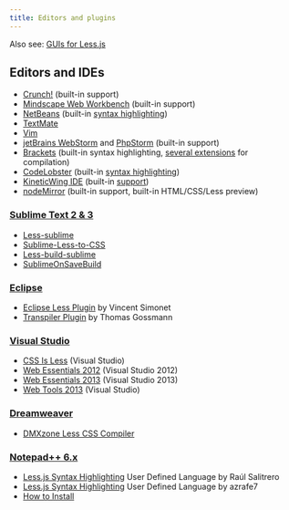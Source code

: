 ```yaml
---
title: Editors and plugins
---
```


Also see: [GUIs for Less.js](#guis-for-less)

## Editors and IDEs

* [Crunch!](http://crunchapp.net/) (built-in support)
* [Mindscape Web Workbench][web-workbench] (built-in support)
* [NetBeans][netbeans] (built-in [syntax highlighting][netbeans-sh])
* [TextMate](https://github.com/appden/less.tmbundle)
* [Vim](https://github.com/groenewege/vim-less)
* [jetBrains WebStorm][webstorm] and [PhpStorm][phpstorm] (built-in support)
* [Brackets][brackets] (built-in syntax highlighting, [several extensions][brackets-ext] for compilation)
* [CodeLobster][codelobster] (built-in [syntax highlighting][codelobster-sh])
* [KineticWing IDE][kineticwing] (built-in [support][kineticwing-less])
* [nodeMirror](https://www.npmjs.org/package/node-mirror) (built-in support, built-in HTML/CSS/Less preview)

### [Sublime Text 2 & 3](http://sublimetext.com/)

* [Less-sublime][Less-sublime]
* [Sublime-Less-to-CSS][Sublime-Less-to-CSS]
* [Less-build-sublime][Less-build-sublime]
* [SublimeOnSaveBuild][SublimeOnSaveBuild]

### [Eclipse](http://www.eclipse.org/)

* [Eclipse Less Plugin](http://www.normalesup.org/~simonet/soft/ow/eclipse-less.en.html) by Vincent Simonet
* [Transpiler Plugin](https://github.com/gossi/eclipse-transpiler-plugin) by Thomas Gossmann

### [Visual Studio](http://www.visualstudio.com/)

* [CSS Is Less][CSSisLess] (Visual Studio)
* [Web Essentials 2012][webessentials12] (Visual Studio 2012)
* [Web Essentials 2013][webessentials13] (Visual Studio 2013)
* [Web Tools 2013][mswebtools] (Visual Studio)

### [Dreamweaver](http://www.adobe.com/products/dreamweaver.html)

* [DMXzone Less CSS Compiler][dmx]

### [Notepad++ 6.x][Npp]

* [Less.js Syntax Highlighting][Npp-Less-Salitrero] User Defined Language by Raúl Salitrero
* [Less.js Syntax Highlighting][Npp-Less-azrafe7] User Defined Language by azrafe7
* [How to Install][Npp-How-to]

<!-- invisible links -->

[SublimeOnSaveBuild]: https://github.com/alexnj/SublimeOnSaveBuild "Sublime Text Package for Less.js"
[Less-sublime]: https://github.com/danro/Less-sublime "Sublime Text Package for Less.js"
[Less-build-sublime]: https://github.com/berfarah/Less-build-sublime "Sublime Text Package for Less.js"
[Sublime-Less-to-CSS]: https://github.com/timdouglas/sublime-less2css "Sublime Text Package for Less.js"
[webessentials12]: http://tinyurl.com/WebEssentials2012
[webessentials13]: http://vswebessentials.com/
[CSSisLess]: http://visualstudiogallery.msdn.microsoft.com/dd5635b0-3c70-484f-abcb-cbdcabaa9923
[web-workbench]: http://visualstudiogallery.msdn.microsoft.com/2b96d16a-c986-4501-8f97-8008f9db141a
[dmx]: http://www.dmxzone.com/go/21514/dmxzone-less-css-compiler-features-unveiled/
[Npp]: http://notepad-plus-plus.org/
[Npp-Less-Salitrero]: http://sourceforge.net/apps/mediawiki/notepad-plus/?title=User_Defined_Language_Files#L
[Npp-Less-azrafe7]: https://github.com/azrafe7/LESS-for-Notepad-plusplus
[Npp-How-to]: http://sourceforge.net/apps/mediawiki/notepad-plus/?title=User_Defined_Language_Files#How_to_install_user_defined_language_files "how to install User Defined Language files"
[brackets]: http://brackets.io/
[brackets-ext]: https://github.com/adobe/brackets/wiki/Brackets-Extensions
[codelobster]: http://www.codelobster.com/
[codelobster-sh]: http://www.codelobster.com/sass_less.html
[netbeans]: https://netbeans.org/downloads/
[netbeans-sh]: http://wiki.netbeans.org/NetBeans_74_NewAndNoteworthy#CSS_Preprocessors
[webstorm]: http://www.jetbrains.com/webstorm/
[phpstorm]: http://www.jetbrains.com/phpstorm/
[mswebtools]: http://www.asp.net/downloads
[kineticwing]: http://kineticwing.com/download
[kineticwing-less]: http://kineticwing.com//assets/img/screenshots/LessEditor.png
